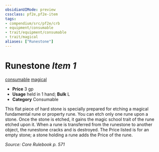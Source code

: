 ```yaml
---
obsidianUIMode: preview
cssclass: pf2e,pf2e-item
tags:
- compendium/src/pf2e/crb
- equipment/consumable
- trait/equipment/consumable
- trait/magical
aliases: ["Runestone"]
---
```

# Runestone *Item 1*  
[consumable](consumable.md)  [magical](magical.md)  

- **Price** 3 gp
- **Usage** held in 1 hand; **Bulk** L
- **Category** Consumable

This flat piece of hard stone is specially prepared for etching a magical fundamental rune or property rune. You can etch only one rune upon a stone. Once the stone is etched, it gains the magic school trait of the rune etched upon it. When a rune is transferred from the runestone to another object, the runestone cracks and is destroyed. The Price listed is for an empty stone; a stone holding a rune adds the Price of the rune.

*Source: Core Rulebook p. 571*